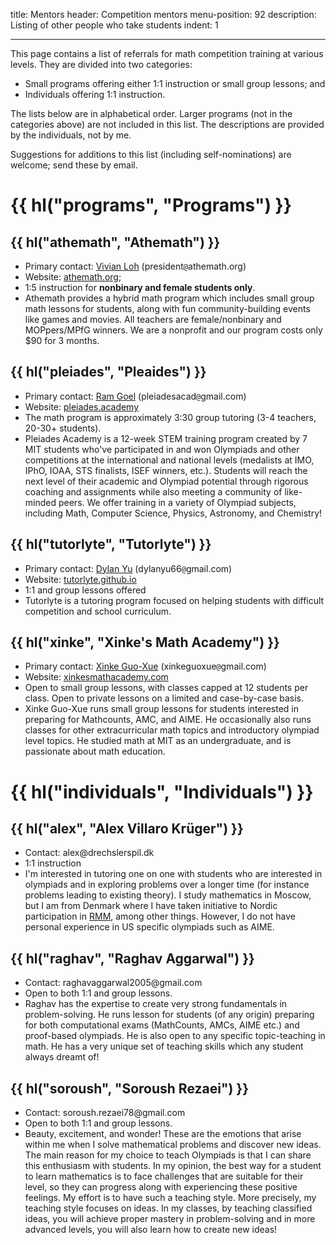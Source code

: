 title: Mentors
header: Competition mentors
menu-position: 92
description: Listing of other people who take students
indent: 1

---

This page contains a list of referrals for
math competition training at various levels.
They are divided into two categories:

- Small programs offering either 1:1 instruction or small group lessons; and
- Individuals offering 1:1 instruction.

The lists below are in alphabetical order.
Larger programs (not in the categories above) are not included in this list.
The descriptions are provided by the individuals, not by me.

Suggestions for additions to this list (including self-nominations)
are welcome; send these by email.

# {{ hl("programs", "Programs") }}

## {{ hl("athemath", "Athemath") }}

- Primary contact: [Vivian Loh](https://www.egmo.org/people/person2122/)
  ($\text{president}\texttt{@}\text{athemath}{.}\text{org}$)
- Website: [athemath.org](https://athemath.org);
- 1:5 instruction for **nonbinary and female students only**.
- Athemath provides a hybrid math program which includes small group
  math lessons for students, along with fun community-building events like games and movies.
  All teachers are female/nonbinary and MOPpers/MPfG winners.
  We are a nonprofit and our program costs only \$90 for 3 months.

## {{ hl("pleiades", "Pleaides") }}

- Primary contact: [Ram Goel](https://www.imo-official.org/participant_r.aspx?id=31808)
  ($\text{pleiadesacad}\texttt{@}\text{gmail}{.}\text{com}$)
- Website: [pleiades.academy](https://pleiades.academy/)
- The math program is approximately 3:30 group tutoring
  (3-4 teachers, 20-30+ students).
- Pleiades Academy is a 12-week STEM training program created by 7 MIT
  students who've participated in and won Olympiads and other competitions at
  the international and national levels (medalists at IMO, IPhO, IOAA, STS
  finalists, ISEF winners, etc.). Students will reach the next level of their
  academic and Olympiad potential through rigorous coaching and assignments
  while also meeting a community of like-minded peers.
  We offer training in a variety of Olympiad subjects, including Math,
  Computer Science, Physics, Astronomy, and Chemistry!

## {{ hl("tutorlyte", "Tutorlyte") }}

- Primary contact: [Dylan Yu](https://yu-dylan.github.io/)
  ($\text{dylanyu66}\texttt{@}\text{gmail}{.}\text{com}$)
- Website: [tutorlyte.github.io](https://tutorlyte.github.io/)
- 1:1 and group lessons offered
- Tutorlyte is a tutoring program focused on helping students
  with difficult competition and school curriculum.

## {{ hl("xinke", "Xinke's Math Academy") }}

- Primary contact: [Xinke Guo-Xue](https://artofproblemsolving.com/community/user/40902)
  ($\text{xinkeguoxue}\texttt{@}\text{gmail}{.}\text{com}$)
- Website: [xinkesmathacademy.com](https://xinkesmathacademy.com/)
- Open to small group lessons, with classes capped at 12 students per class.
  Open to private lessons on a limited and case-by-case basis.
- Xinke Guo-Xue runs small group lessons for students interested in
  preparing for Mathcounts, AMC, and AIME.
  He occasionally also runs classes
  for other extracurricular math topics and introductory olympiad level topics.
  He studied math at MIT as an undergraduate,
  and is passionate about math education.

# {{ hl("individuals", "Individuals") }}

## {{ hl("alex", "Alex Villaro Krüger") }}

- Contact: $\text{alex}@\text{drechslerspil}{.}\text{dk}$
- 1:1 instruction
- I'm interested in tutoring one on one with students who are interested in
  olympiads and in exploring problems over a longer time (for instance problems
  leading to existing theory). I study mathematics in Moscow, but I am from
  Denmark where I have taken initiative to Nordic participation in
  [RMM](https://en.wikipedia.org/wiki/Romanian_Master_of_Mathematics_and_Sciences),
  among other things. However, I do not have personal experience in US specific
  olympiads such as AIME.

## {{ hl("raghav", "Raghav Aggarwal") }}

- Contact: $\text{raghavaggarwal2005}@\text{gmail}{.}\text{com}$
- Open to both 1:1 and group lessons.
- Raghav has the expertise to create very strong fundamentals in
  problem-solving. He runs lesson for students (of any origin) preparing for
  both computational exams (MathCounts, AMCs, AIME etc.) and proof-based
  olympiads. He is also open to any specific topic-teaching in math. He has a
  very unique set of teaching skills which any student always dreamt of!

## {{ hl("soroush", "Soroush Rezaei") }}

- Contact: $\text{soroush.rezaei78}@\text{gmail}{.}\text{com}$
- Open to both 1:1 and group lessons.
- Beauty, excitement, and wonder! These are the emotions that arise within me
  when I solve mathematical problems and discover new ideas. The main reason
  for my choice to teach Olympiads is that I can share this enthusiasm with
  students. In my opinion, the best way for a student to learn mathematics is
  to face challenges that are suitable for their level, so they can progress
  along with experiencing these positive feelings. My effort is to have such
  a teaching style. More precisely, my teaching style focuses on ideas. In my
  classes, by teaching classified ideas, you will achieve proper mastery in
  problem-solving and in more advanced levels, you will also learn how to
  create new ideas!
